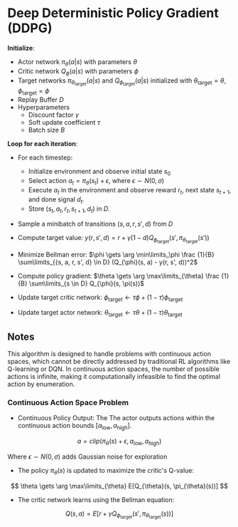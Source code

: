 # Deep Deterministic Policy Gradient (DDPG) 

**Initialize**:

- Actor network $\pi_{\theta}(a|s)$ with parameters $\theta$
- Critic network $Q_{\phi}(a|s)$ with parameters $\phi$
- Target networks $\pi_{\theta_{\text{target}}}(a|s)$ and $Q_{\phi_{\text{target}}}(a|s)$ initialized with $\theta_{\text{target}} = \theta, \phi_{\text{target}} = \phi$
- Replay Buffer $D$
- Hyperparameters
  - Discount factor $\gamma$
  - Soft update coefficient $\tau$
  - Batch size $B$

**Loop for each iteration**:

- For each timestep:
    - Initialize environment and observe initial state  $s_0$
    - Select action $a_t = \pi_{\theta}(s_t) + \epsilon$, where $\epsilon \sim N(0, \sigma)$ 
    - Execute $a_t$ in the environment and observe reward $r_t$, next state $s_{t+1}$, and done signal $d_t$.
    - Store $(s_t, a_t, r_t, s_{t+1}, d_t)$ in $D$.

- Sample a minibatch of transitions $(s, a, r, s', d)$ from $D$
- Compute target value: $y(r, s', d) = r + \gamma (1-d) Q_{\phi_{\text{target}}}(s', \pi_{\theta_{\text{target}}}(s'))$
- Minimize Bellman error: $\phi \gets \arg \min\limits_\phi \frac {1}{B} \sum\limits_{{s, a, r, s', d} \in D} (Q_{\phi}(s, a) - y(r, s', d))^2$
- Compute policy gradient: $\theta \gets \arg \max\limits_{\theta} \frac {1}{B} \sum\limits_{s \in D} Q_{\phi}(s, \pi(s))$
- Update target critic network: $\phi_{\text{target}} \gets \tau \phi + (1 - \tau) \phi_{\text{target}}$
- Update target actor network: $\theta_{\text{target}} \gets \tau \theta + (1 - \tau) \theta_{\text{target}}$


## Notes

This algorithm is designed to handle problems with continuous action spaces, which cannot be directly addressed by traditional RL algorithms like Q-learning or DQN. In continuous action spaces, the number of possible actions is infinite, making it computationally infeasible to find the optimal action by enumeration.

### Continuous Action Space Problem

- Continuous Policy Output: The The actor outputs actions within the continuous action bounds $[a_{\text{low}}, a_{\text{high}}]$.

$$
a = clip(\pi_{\theta}(s) + \epsilon,a_{\text{low}}, a_{\text{high}})
$$

Where $\epsilon \sim N(0, \sigma)$ adds Gaussian noise for exploration


- The policy $\pi_{\theta}(s)$ is updated to maximize the critic's Q-value:

$$
\theta \gets \arg \max\limits_{\theta} E[Q_{\theta}(s, \pi_{\theta}(s))]
$$

- The critic network learns using the Bellman equation:

$$
Q(s, a) = E[r + \gamma Q_{\phi_{\text{target}}}(s', \pi_{\theta_{\text{target}}}(s))]
$$
